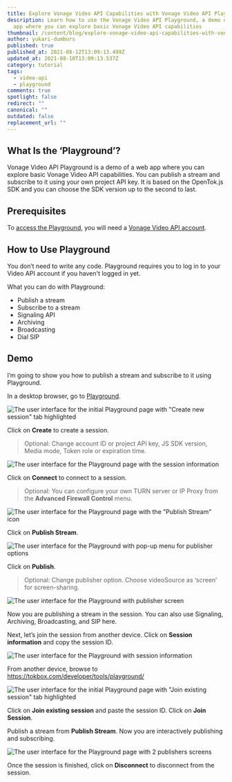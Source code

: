 ```yaml
---
title: Explore Vonage Video API Capabilities with Vonage Video API Playground
description: Learn how to use the Vonage Video API Playground, a demo of a web
  app where you can explore basic Vonage Video API capabilities
thumbnail: /content/blog/explore-vonage-video-api-capabilities-with-vonage-video-api-playground/videoapi_playground_1200x600.png
author: yukari-dumburs
published: true
published_at: 2021-08-12T13:09:13.499Z
updated_at: 2021-08-10T13:09:13.537Z
category: tutorial
tags:
  - video-api
  - playground
comments: true
spotlight: false
redirect: ""
canonical: ""
outdated: false
replacement_url: ""
---
```

## What Is the ‘Playground’?

Vonage Video API Playground is a demo of a web app where you can explore basic Vonage Video API capabilities. You can publish a stream and subscribe to it using your own project API key. It is based on the OpenTok.js SDK and you can choose the SDK version up to the second to last. 

## Prerequisites

To [access the Playground](https://tokbox.com/developer/tools/playground/), you will need a [Vonage Video API account](https://tokbox.com/account/#/).

<sign-up></sign-up>

## How to Use Playground

You don’t need to write any code. Playground requires you to log in to your Video API account if you haven't logged in yet. 

What you can do with Playground:

* Publish a stream
* Subscribe to a stream
* Signaling API
* Archiving
* Broadcasting
* Dial SIP

## Demo

I’m going to show you how to publish a stream and subscribe to it using Playground.

In a desktop browser, go to [Playground](https://tokbox.com/developer/tools/playground/).

![The user interface for the initial Playground page with "Create new session" tab highlighted](/content/blog/explore-vonage-video-api-capabilities-with-vonage-video-api-playground/screenshot-2021-07-30-at-12.07.48.png)

Click on **Create** to create a session. 

> Optional: Change account ID or project API key, JS SDK version, Media mode, Token role or expiration time.

![The user interface for the Playground page with the session information](/content/blog/explore-vonage-video-api-capabilities-with-vonage-video-api-playground/screenshot-2021-07-30-at-12.11.23.png)

Click on **Connect** to connect to a session.

> Optional: You can configure your own TURN server or IP Proxy from the **Advanced Firewall Control** menu.

![The user interface for the Playground page with the "Publish Stream" icon](/content/blog/explore-vonage-video-api-capabilities-with-vonage-video-api-playground/screenshot-2021-07-30-at-12.12.04.png)

Click on **Publish Stream**.

![The user interface for the Playground with pop-up menu for publisher options](/content/blog/explore-vonage-video-api-capabilities-with-vonage-video-api-playground/screenshot-2021-07-30-at-12.13.05.png)

Click on **Publish**.

> Optional: Change publisher option. Choose videoSource as ‘screen’ for screen-sharing.

![The user interface for the Playground with publisher screen](/content/blog/explore-vonage-video-api-capabilities-with-vonage-video-api-playground/screenshot-2021-07-30-at-12.15.18.png)

Now you are publishing a stream in the session. You can also use Signaling, Archiving, Broadcasting, and SIP here.

Next, let’s join the session from another device. Click on **Session information** and copy the session ID.

![The user interface for the Playground with session information](/content/blog/explore-vonage-video-api-capabilities-with-vonage-video-api-playground/screenshot-2021-07-30-at-12.17.13.png)

From another device, browse to <https://tokbox.com/developer/tools/playground/> 

![The user interface for the initial Playground page with "Join existing session" tab highlighted](/content/blog/explore-vonage-video-api-capabilities-with-vonage-video-api-playground/screenshot-2021-07-30-at-12.23.35.png)

Click on **Join existing session** and paste the session ID. Click on **Join Session**. 

Publish a stream from **Publish Stream**. Now you are interactively publishing and subscribing.

![The user interface for the Playground page with 2 publishers screens](/content/blog/explore-vonage-video-api-capabilities-with-vonage-video-api-playground/screenshot_20210730-122136.png)

Once the session is finished, click on **Disconnect** to disconnect from the session.